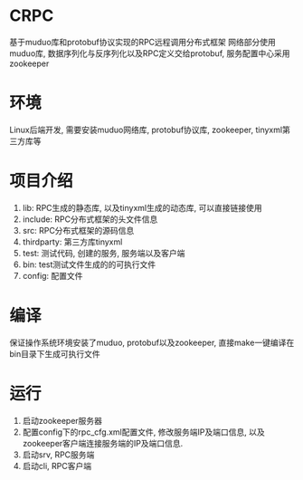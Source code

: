 # CRPC

基于muduo库和protobuf协议实现的RPC远程调用分布式框架
网络部分使用muduo库, 数据序列化与反序列化以及RPC定义交给protobuf, 服务配置中心采用zookeeper

# 环境

Linux后端开发, 需要安装muduo网络库, protobuf协议库, zookeeper, tinyxml第三方库等

# 项目介绍

1. lib: RPC生成的静态库, 以及tinyxml生成的动态库, 可以直接链接使用
2. include: RPC分布式框架的头文件信息
3. src: RPC分布式框架的源码信息
4. thirdparty: 第三方库tinyxml
5. test: 测试代码, 创建的服务, 服务端以及客户端
6. bin: test测试文件生成的的可执行文件
7. config: 配置文件

# 编译

保证操作系统环境安装了muduo, protobuf以及zookeeper, 直接make一键编译在bin目录下生成可执行文件

# 运行

1. 启动zookeeper服务器
2. 配置config下的rpc_cfg.xml配置文件, 修改服务端IP及端口信息, 以及zookeeper客户端连接服务端的IP及端口信息.
3. 启动srv, RPC服务端
4. 启动cli, RPC客户端
